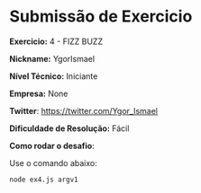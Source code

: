 # Submissão de Exercicio

**Exercicio:** 4 - FIZZ BUZZ

**Nickname:** YgorIsmael

**Nível Técnico:** Iniciante

**Empresa:** None

**Twitter**: https://twitter.com/Ygor_Ismael

**Dificuldade de Resolução:** Fácil

**Como rodar o desafio**:

Use o comando abaixo:

```bash
node ex4.js argv1
```

